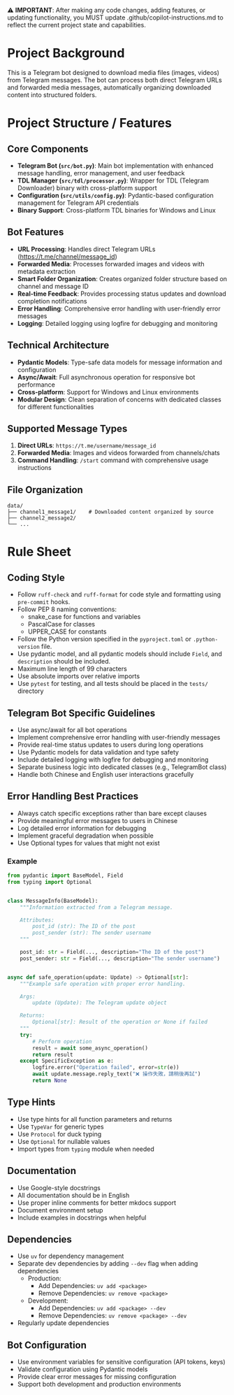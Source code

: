 <!-- Use this file to provide workspace-specific custom instructions to Copilot. For more details, visit https://code.visualstudio.com/docs/copilot/copilot-customization#_use-a-githubcopilotinstructionsmd-file -->

⚠️ **IMPORTANT**: After making any code changes, adding features, or updating functionality, you MUST update .github/copilot-instructions.md to reflect the current project state and capabilities.

# Project Background

This is a Telegram bot designed to download media files (images, videos) from Telegram messages. The bot can process both direct Telegram URLs and forwarded media messages, automatically organizing downloaded content into structured folders.

# Project Structure / Features

## Core Components

- **Telegram Bot (`src/bot.py`)**: Main bot implementation with enhanced message handling, error management, and user feedback
- **TDL Manager (`src/tdl/processor.py`)**: Wrapper for TDL (Telegram Downloader) binary with cross-platform support
- **Configuration (`src/utils/config.py`)**: Pydantic-based configuration management for Telegram API credentials
- **Binary Support**: Cross-platform TDL binaries for Windows and Linux

## Bot Features

- **URL Processing**: Handles direct Telegram URLs (https://t.me/channel/message_id)
- **Forwarded Media**: Processes forwarded images and videos with metadata extraction
- **Smart Folder Organization**: Creates organized folder structure based on channel and message ID
- **Real-time Feedback**: Provides processing status updates and download completion notifications
- **Error Handling**: Comprehensive error handling with user-friendly error messages
- **Logging**: Detailed logging using logfire for debugging and monitoring

## Technical Architecture

- **Pydantic Models**: Type-safe data models for message information and configuration
- **Async/Await**: Full asynchronous operation for responsive bot performance
- **Cross-platform**: Support for Windows and Linux environments
- **Modular Design**: Clean separation of concerns with dedicated classes for different functionalities

## Supported Message Types

1. **Direct URLs**: `https://t.me/username/message_id`
2. **Forwarded Media**: Images and videos forwarded from channels/chats
3. **Command Handling**: `/start` command with comprehensive usage instructions

## File Organization

```
data/
├── channel1_message1/    # Downloaded content organized by source
├── channel2_message2/
└── ...
```

# Rule Sheet

## Coding Style

- Follow `ruff-check` and `ruff-format` for code style and formatting using `pre-commit` hooks.
- Follow PEP 8 naming conventions:
    - snake_case for functions and variables
    - PascalCase for classes
    - UPPER_CASE for constants
- Follow the Python version specified in the `pyproject.toml` or `.python-version` file.
- Use pydantic model, and all pydantic models should include `Field`, and `description` should be included.
- Maximum line length of 99 characters
- Use absolute imports over relative imports
- Use `pytest` for testing, and all tests should be placed in the `tests/` directory

## Telegram Bot Specific Guidelines

- Use async/await for all bot operations
- Implement comprehensive error handling with user-friendly messages
- Provide real-time status updates to users during long operations
- Use Pydantic models for data validation and type safety
- Include detailed logging with logfire for debugging and monitoring
- Separate business logic into dedicated classes (e.g., TelegramBot class)
- Handle both Chinese and English user interactions gracefully

## Error Handling Best Practices

- Always catch specific exceptions rather than bare except clauses
- Provide meaningful error messages to users in Chinese
- Log detailed error information for debugging
- Implement graceful degradation when possible
- Use Optional types for values that might not exist

### Example

```python
from pydantic import BaseModel, Field
from typing import Optional


class MessageInfo(BaseModel):
    """Information extracted from a Telegram message.

    Attributes:
        post_id (str): The ID of the post
        post_sender (str): The sender username
    """

    post_id: str = Field(..., description="The ID of the post")
    post_sender: str = Field(..., description="The sender username")


async def safe_operation(update: Update) -> Optional[str]:
    """Example safe operation with proper error handling.

    Args:
        update (Update): The Telegram update object

    Returns:
        Optional[str]: Result of the operation or None if failed
    """
    try:
        # Perform operation
        result = await some_async_operation()
        return result
    except SpecificException as e:
        logfire.error("Operation failed", error=str(e))
        await update.message.reply_text("❌ 操作失敗，請稍後再試")
        return None
```

## Type Hints

- Use type hints for all function parameters and returns
- Use `TypeVar` for generic types
- Use `Protocol` for duck typing
- Use `Optional` for nullable values
- Import types from `typing` module when needed

## Documentation

- Use Google-style docstrings
- All documentation should be in English
- Use proper inline comments for better mkdocs support
- Document environment setup
- Include examples in docstrings when helpful

## Dependencies

- Use `uv` for dependency management
- Separate dev dependencies by adding `--dev` flag when adding dependencies
    - Production:
        - Add Dependencies: `uv add <package>`
        - Remove Dependencies: `uv remove <package>`
    - Development:
        - Add Dependencies: `uv add <package> --dev`
        - Remove Dependencies: `uv remove <package> --dev`
- Regularly update dependencies

## Bot Configuration

- Use environment variables for sensitive configuration (API tokens, keys)
- Validate configuration using Pydantic models
- Provide clear error messages for missing configuration
- Support both development and production environments
